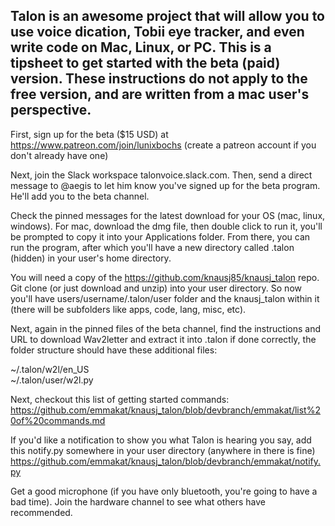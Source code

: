 ## Talon is an awesome project that will allow you to use voice dication, Tobii eye tracker, and even write code on Mac, Linux, or PC. This is a tipsheet to get started with the beta (paid) version. These instructions do not apply to the free version, and are written from a mac user's perspective.   

First, sign up for the beta ($15 USD) at https://www.patreon.com/join/lunixbochs (create a patreon account if you don't already have one)  

Next, join the Slack workspace talonvoice.slack.com. Then, send a direct message to @aegis to let him know you've signed up for the beta program. He'll add you to the beta channel.  

Check the pinned messages for the latest download for your OS (mac, linux, windows). For mac, download the dmg file, then double click to run it, you'll be prompted to copy it into your Applications folder. From there, you can run the program, after which you'll have a new directory called .talon (hidden) in your user's home directory. 

You will need a copy of the https://github.com/knausj85/knausj_talon repo. Git clone (or just download and unzip) into your user directory. So now you'll have users/username/.talon/user folder and the knausj_talon within it (there will be subfolders like apps, code, lang, misc, etc).  

Next, again in the pinned files of the beta channel, find the instructions and URL to download Wav2letter and extract it into .talon if done correctly, the folder structure should have these additional files:  

~/.talon/w2l/en_US  
~/.talon/user/w2l.py  

Next, checkout this list of getting started commands: https://github.com/emmakat/knausj_talon/blob/devbranch/emmakat/list%20of%20commands.md  

If you'd like a notification to show you what Talon is hearing you say, add this notify.py somewhere in your user directory (anywhere in there is fine) https://github.com/emmakat/knausj_talon/blob/devbranch/emmakat/notify.py

Get a good microphone (if you have only bluetooth, you're going to have a bad time). Join the hardware channel to see what others have recommended.

